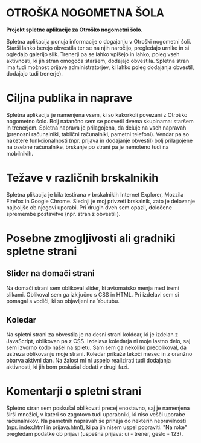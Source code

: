 # OTROŠKA NOGOMETNA ŠOLA

<strong>Projekt spletne aplikacije za Otroško nogometni šolo.</strong>

Spletna aplikacija ponuja informacije o dogajanju v Otroški nogometni šoli. Starši lahko berejo obvestila ter se na njih naročijo, pregledajo urnike in si ogledajo galerijo slik. Trenerji pa se lahko vpišejo in lahko, poleg vseh aktivnosti, ki jih stran omogoča staršem, dodajajo obvestila. Spletna stran ima tudi možnost prijave administratorjev, ki lahko poleg dodajanja obvestil, dodajajo tudi trenerje).

<h1>Ciljna publika in naprave</h1>
Spletna aplikacija je namenjena vsem, ki so kakorkoli povezani z Otroško nogometno šolo. Bolj natančno sem se posvetil dvema skupinama: staršem in trenerjem. Spletna naprava je prilagojena, da deluje na vseh napravah (prenosni računalniki, tablični računalniki, pametni telefoni). Vendar pa so naketere funkcionalnosti (npr. prijava in dodajanje obvestil) bolj prilagojene na osebne računalnike, brskanje po strani pa je nemoteno tudi na mobilnikih.

<h1>Težave v različnih brskalnikih</h1>
Spletna plikacija je bila testirana v brskalnikih Internet Explorer, Mozzila Firefox in Google Chrome. Slednji je moj privzeti brskalnik, zato je delovanje najboljše ob njegovi uporabi. Pri drugih dveh sem opazil, določene spremembe postavitve (npr. stran z obvestili).

<h1>Posebne zmogljivosti ali gradniki spletne strani</h1>
<h2>Slider na domači strani</h2>
Na domači strani sem oblikoval slider, ki avtomatsko menja med tremi slikami. Oblikoval sem ga izključno s CSS in HTML. Pri izdelavi sem si pomagal s vodiči, ki so objavljeni na Youtubu.

<h2>Koledar</h2>
Na spletni strani za obvestila je na desni strani koldear, ki je izdelan z JavaScript, oblikovan pa z CSS. Izdelava koledarja ni moje lastno delo, saj sem izvorno kodo našel na spletu. Sam sem ga nekoliko preoblikoval, da ustreza oblikovanju moje strani. Koledar prikaže tekoči mesec in z oranžno obarva aktivni dan. Na žalost mi ni uspelo realizirati tudi dodajanja aktivnosti, ki jih bom poskušal dodati v drugi fazi.

<h1>Komentarji o spletni strani</h1>
Spletno stran sem poskušal oblikovati precej enostavno, saj je namenjena širši množici, v kateri so zagotovo tudi uporabniki, ki niso vešči uporabe računalnikov. Na pametnih napravah še prihaja do nekterih nepravilnosti (npr. index.html in prijava.html), ki pa jih nisem uspel popraviti. "Na roke" pregledam podatke ob prijavi (uspešna prijava: ui - trener, geslo - 123).
